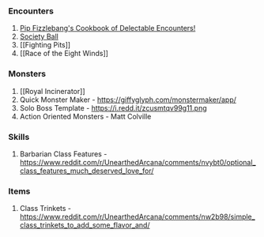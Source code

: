 ### Encounters
1. [Pip Fizzlebang's Cookbook of Delectable Encounters!](https://homebrewery.naturalcrit.com/share/1BX2H9F01s64KC4LpaV3qm-sfv-5RQvz2Xx0H-uouOZ1r) 
2. [Society Ball](https://www.reddit.com/r/DMAcademy/comments/lsut3r/society_ball_ideas/)
3. [[Fighting Pits]]
4. [[Race of the Eight Winds]]

### Monsters
1. [[Royal Incinerator]]
2. Quick Monster Maker - https://giffyglyph.com/monstermaker/app/
3. Solo Boss Template - https://i.redd.it/zcusmtqv99g11.png
4. Action Oriented Monsters - Matt Colville

### Skills
1. Barbarian Class Features - https://www.reddit.com/r/UnearthedArcana/comments/nvybt0/optional_class_features_much_deserved_love_for/

### Items
1. Class Trinkets - https://www.reddit.com/r/UnearthedArcana/comments/nw2b98/simple_class_trinkets_to_add_some_flavor_and/
